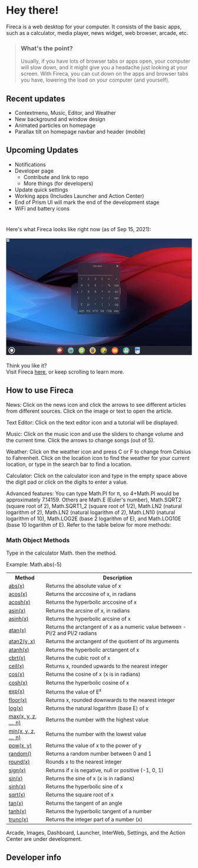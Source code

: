 
# Hey there!

Fireca is a web desktop for your computer. It consists of the basic apps, 
such as a calculator, media player, news widget, web browser, arcade, etc.

> ### What's the point?
> Usually, if you have lots of browser tabs or apps open, your computer will slow down, and it might give you a headache just looking at your screen. 
With Fireca, you can cut down on the apps and browser tabs you have, lowering the load on
your computer (and yourself).

## Recent updates

* Contextmenu, Music, Editor, and Weather
* New background and window design
* Animated particles on homepage
* Parallax tilt on homepage navbar and header (mobile)

## Upcoming Updates

* Notifications
* Developer page
  * Contribute and link to repo
  * More things (for developers)
* Update quick settings
* Working apps (Includes Launcher and Action Center)
* End of Prism UI will mark the end of the development stage
* WiFi and battery icons

#

Here's what Fireca looks like right now (as of Sep 15, 2021):<br><br>
![Fireca Webtop](/fw.png "Fireca Webtop")<br><br>
Think you like it?<br>
Visit Fireca [here](https://fireca.vercel.app), or keep scrolling to learn more.

## How to use Fireca

News: Click on the news icon and click the arrows to see different articles from different sources.
Click on the image or text to open the article.

Text Editor: Click on the text editor icon and a tutorial will be displayed.

Music: Click on the music icon and use the sliders to change volume and the current time. Click the arrows to change songs (out of 5).

Weather: Click on the weather icon and press C or F to change from Celsius to Fahrenheit. 
Click on the location icon to find the weather for your current location, or type in the search bar to find a location.

Calculator: Click on the calculator icon and type in the empty space above the digit pad or click on the digits to enter a value.

Advanced features:
You can type Math.PI for π, so 4+Math.PI would be approximately 7.14159. Others are Math.E (Euler's number), Math.SQRT2 (square root of 2), 
Math.SQRT1_2 (square root of 1/2), Math.LN2 (natural logarithm of 2), Math.LN2 (natural logarithm of 2), Math.LN10 (natural logarithm of 10),
Math.LOG2E (base 2 logarithm of E), and Math.LOG10E (base 10 logarithm of E). Refer to the table below for more methods:
<h3>Math Object Methods</h3>
<p>Type in the calculator Math. then the method.</p>
<p>Example: Math.abs(-5)</p>
<table class="ws-table-all notranslate">
  <tr>
    <th style="width:20%">Method</th>
    <th>Description</th>
  </tr>
  <tr>
    <td><a href="https://w3schools.com/jsref/jsref_abs.asp">abs(x)</a></td>
    <td>Returns the absolute value of x</td>
  </tr>
  <tr>
    <td><a href="https://w3schools.com/jsref/jsref_acos.asp">acos(x)</a></td>
    <td>Returns the arccosine of x, in radians</td>
  </tr>
  <tr>
    <td><a href="https://w3schools.com/jsref/jsref_acosh.asp">acosh(x)</a></td>
    <td>Returns the hyperbolic arccosine of x</td>
  </tr>
  <tr>
    <td><a href="https://w3schools.com/jsref/jsref_asin.asp">asin(x)</a></td>
    <td>Returns the arcsine of x, in radians</td>
  </tr>
  <tr>
    <td><a href="https://w3schools.com/jsref/jsref_asinh.asp">asinh(x)</a></td>
    <td>Returns the hyperbolic arcsine of x</td>
  </tr>
  <tr>
    <td><a href="https://w3schools.com/jsref/jsref_atan.asp">atan(x)</a></td>
    <td>Returns the arctangent of x as a numeric value between -PI/2 and PI/2 radians</td>
  </tr>
  <tr>
    <td><a href="https://w3schools.com/jsref/jsref_atan2.asp">atan2(y, x)</a></td>
    <td>Returns the arctangent of the quotient of its arguments</td>
  </tr>
  <tr>
    <td><a href="https://w3schools.com/jsref/jsref_atanh.asp">atanh(x)</a></td>
    <td>Returns the hyperbolic arctangent of x</td>
  </tr>
  <tr>
    <td><a href="https://w3schools.com/jsref/jsref_cbrt.asp">cbrt(x)</a></td>
    <td>Returns the cubic root of x</td>
  </tr>
  <tr>
    <td><a href="https://w3schools.com/jsref/jsref_ceil.asp">ceil(x)</a></td>
    <td>Returns x, rounded upwards to the nearest integer</td>
  </tr>
  <tr>
    <td><a href="https://w3schools.com/jsref/jsref_cos.asp">cos(x)</a></td>
    <td>Returns the cosine of x (x is in radians)</td>
  </tr>
  <tr>
    <td><a href="https://w3schools.com/jsref/jsref_cosh.asp">cosh(x)</a></td>
    <td>Returns the hyperbolic cosine of x</td>
  </tr>
  <tr>
    <td><a href="https://w3schools.com/jsref/jsref_exp.asp">exp(x)</a></td>
    <td>Returns the value of E<sup>x</sup></td>
  </tr>
  <tr>
    <td><a href="https://w3schools.com/jsref/jsref_floor.asp">floor(x)</a></td>
    <td>Returns x, rounded downwards to the nearest integer</td>
  </tr>
  <tr>
    <td><a href="https://w3schools.com/jsref/jsref_log.asp">log(x)</a></td>
    <td>Returns the natural logarithm (base E) of x</td>
  </tr>
  <tr>
    <td><a href="https://w3schools.com/jsref/jsref_max.asp">max(x, y, z, ..., n)</a></td>
    <td>Returns the number with the highest value</td>
  </tr>
  <tr>
    <td><a href="https://w3schools.com/jsref/jsref_min.asp">min(x, y, z, ..., n)</a></td>
    <td>Returns the number with the lowest value</td>
  </tr>
  <tr>
    <td><a href="https://w3schools.com/jsref/jsref_pow.asp">pow(x, y)</a></td>
    <td>Returns the value of x to the power of y</td>
  </tr>
  <tr>
    <td><a href="https://w3schools.com/jsref/jsref_random.asp">random()</a></td>
    <td>Returns a random number between 0 and 1</td>
  </tr>
  <tr>
    <td><a href="https://w3schools.com/jsref/jsref_round.asp">round(x)</a></td>
    <td>Rounds x to the nearest integer</td>
  </tr>
  <tr>
    <td><a href="https://w3schools.com/jsref/jsref_sign.asp">sign(x)</a></td>
    <td>Returns if x is negative, null or positive (-1, 0, 1)</td>
  </tr>
  <tr>
    <td><a href="https://w3schools.com/jsref/jsref_sin.asp">sin(x)</a></td>
    <td>Returns the sine of x (x is in radians)</td>
  </tr>
  <tr>
    <td><a href="https://w3schools.com/jsref/jsref_sinh.asp">sinh(x)</a></td>
    <td>Returns the hyperbolic sine of x</td>
  </tr>
  <tr>
    <td><a href="https://w3schools.com/jsref/jsref_sqrt.asp">sqrt(x)</a></td>
    <td>Returns the square root of x</td>
  </tr>
  <tr>
    <td><a href="https://w3schools.com/jsref/jsref_tan.asp">tan(x)</a></td>
    <td>Returns the tangent of an angle</td>
  </tr>
  <tr>
    <td><a href="https://w3schools.com/jsref/jsref_tanh.asp">tanh(x)</a></td>
    <td>Returns the hyperbolic tangent of a number</td>
  </tr>
  <tr>
    <td><a href="https://w3schools.com/jsref/jsref_trunc.asp">trunc(x)</a></td>
    <td>Returns the integer part of a number (x)</td>
  </tr>
  </table>
  
  Arcade, Images, Dashboard, Launcher, InterWeb, Settings, and the Action Center are under development.
  
  ## Developer info
  
  
  
  
